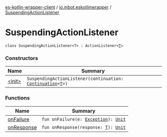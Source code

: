 [es-kotlin-wrapper-client](../../index.md) / [io.inbot.eskotlinwrapper](../index.md) / [SuspendingActionListener](./index.md)

# SuspendingActionListener

`class SuspendingActionListener<T> : ActionListener<`[`T`](index.md#T)`>`

### Constructors

| Name | Summary |
|---|---|
| [&lt;init&gt;](-init-.md) | `SuspendingActionListener(continuation: `[`Continuation`](https://kotlinlang.org/api/latest/jvm/stdlib/kotlin.coroutines/-continuation/index.html)`<`[`T`](index.md#T)`>)` |

### Functions

| Name | Summary |
|---|---|
| [onFailure](on-failure.md) | `fun onFailure(e: `[`Exception`](https://docs.oracle.com/javase/8/docs/api/java/lang/Exception.html)`): `[`Unit`](https://kotlinlang.org/api/latest/jvm/stdlib/kotlin/-unit/index.html) |
| [onResponse](on-response.md) | `fun onResponse(response: `[`T`](index.md#T)`): `[`Unit`](https://kotlinlang.org/api/latest/jvm/stdlib/kotlin/-unit/index.html) |

